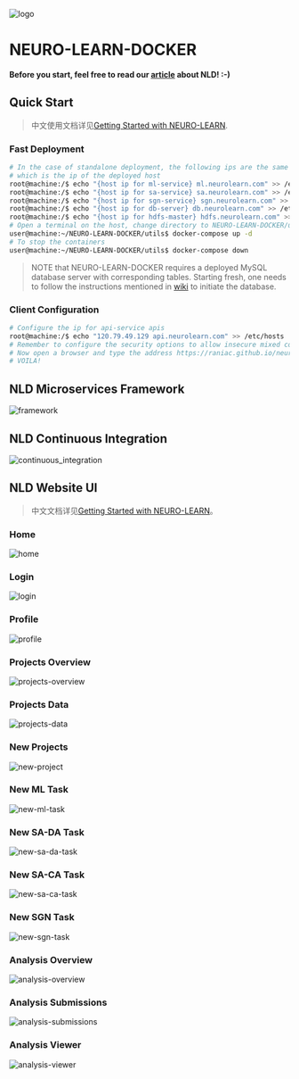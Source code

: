 ![logo](docs/logo.png)

# NEURO-LEARN-DOCKER

**Before you start, feel free to read our [article](https://www.jianshu.com/p/06f0451463fe) about NLD! :-)**

## Quick Start

> 中文使用文档详见[Getting Started with NEURO-LEARN](https://www.jianshu.com/p/067747c881ee).

### Fast Deployment

```bash
# In the case of standalone deployment, the following ips are the same
# which is the ip of the deployed host
root@machine:/$ echo "{host ip for ml-service} ml.neurolearn.com" >> /etc/hosts
root@machine:/$ echo "{host ip for sa-service} sa.neurolearn.com" >> /etc/hosts
root@machine:/$ echo "{host ip for sgn-service} sgn.neurolearn.com" >> /etc/hosts
root@machine:/$ echo "{host ip for db-server} db.neurolearn.com" >> /etc/hosts
root@machine:/$ echo "{host ip for hdfs-master} hdfs.neurolearn.com" >> /etc/hosts
# Open a terminal on the host, change directory to NEURO-LEARN-DOCKER/utils
user@machine:~/NEURO-LEARN-DOCKER/utils$ docker-compose up -d
# To stop the containers
user@machine:~/NEURO-LEARN-DOCKER/utils$ docker-compose down
```

> NOTE that NEURO-LEARN-DOCKER requires a deployed MySQL database server with corresponding tables.
> Starting fresh, one needs to follow the instructions mentioned in [wiki](https://github.com/Raniac/NEURO-LEARN-DOCKER/wiki) to initiate the database.

### Client Configuration

```bash
# Configure the ip for api-service apis
root@machine:/$ echo "120.79.49.129 api.neurolearn.com" >> /etc/hosts
# Remember to configure the security options to allow insecure mixed contents
# Now open a browser and type the address https://raniac.github.io/neuro-learn-website/
# VOILA!
```

## NLD Microservices Framework

![framework](docs/framework.png)

## NLD Continuous Integration

![continuous_integration](docs/continuous_integration.png)

## NLD Website UI

> 中文文档详见[Getting Started with NEURO-LEARN](https://www.jianshu.com/p/067747c881ee)。

### Home

![home](docs/screenshots/home.png)

### Login

![login](docs/screenshots/login.png)

### Profile

![profile](docs/screenshots/profile.png)

### Projects Overview

![projects-overview](docs/screenshots/projects-overview.png)

### Projects Data

![projects-data](docs/screenshots/projects-data.png)

### New Projects

![new-project](docs/screenshots/new-project.png)

### New ML Task

![new-ml-task](docs/screenshots/new-ml-task.png)

### New SA-DA Task

![new-sa-da-task](docs/screenshots/new-sa-da-task.png)

### New SA-CA Task

![new-sa-ca-task](docs/screenshots/new-sa-ca-task.png)

### New SGN Task

![new-sgn-task](docs/screenshots/new-sgn-task.png)

### Analysis Overview

![analysis-overview](docs/screenshots/analysis-overview.png)

### Analysis Submissions

![analysis-submissions](docs/screenshots/analysis-submissions.png)

### Analysis Viewer

![analysis-viewer](docs/screenshots/analysis-viewer.png)
